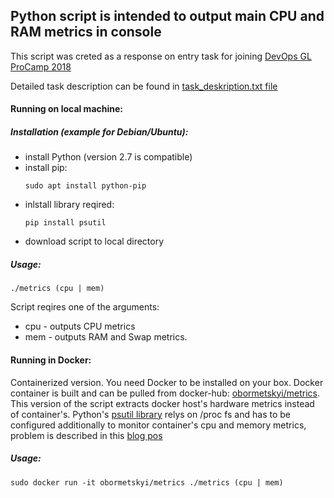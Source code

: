 ## Python script is intended to output main CPU and RAM metrics in console 


This script was creted as a response on entry task for joining [DevOps GL ProCamp 2018](https://www.globallogic.com/ua/news/gl-procamp-devops-kyiv-2018/ "DevOps GL ProCamp 2018")


Detailed task description can be found in [task_deskription.txt file](task_deskription.txt)


#### Running on local machine:
##### Installation (example for Debian/Ubuntu):

- install Python (version 2.7 is compatible)
- install pip:
  ```
  sudo apt install python-pip
  ```
- inlstall library reqired:
  ```
  pip install psutil
  ```
- download script to local directory


##### Usage:
```
./metrics (cpu | mem)
```
Script reqires one of the arguments:
* cpu - outputs CPU metrics
* mem - outputs RAM and Swap metrics.


#### Running in Docker: 


Containerized version. You need Docker to be installed on your box.
Docker container is built and can be pulled from docker-hub: [obormetskyi/metrics](https://hub.docker.com/r/obormetskyi/metrics/).
This version of the script extracts docker host's hardware metrics instead of container's. Python's [psutil library](https://psutil.readthedocs.io/en/latest/#psutil.PROCFS_PATH) relys on /proc fs and has to be configured additionally to monitor container's cpu and memory metrics, problem is described in this [blog pos](https://fabiokung.com/2014/03/13/memory-inside-linux-containers/)

##### Usage:
```
sudo docker run -it obormetskyi/metrics ./metrics (cpu | mem)
```